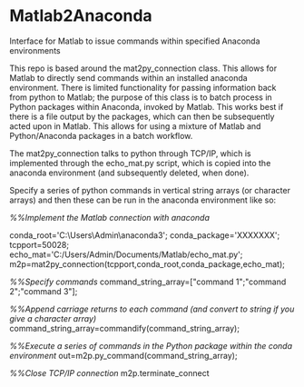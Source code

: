 # Matlab2Anaconda
Interface for Matlab to issue commands within specified Anaconda environments

This repo is based around the mat2py_connection class. This allows for Matlab to directly send commands within an installed anaconda environment. There is limited functionality for passing information back from python to Matlab; the purpose of this class is to batch process in Python packages within Anaconda, invoked by Matlab. This works best if there is a file output by the packages, which can then be subsequently acted upon in Matlab. This allows for using a mixture of Matlab and Python/Anaconda packages in a batch workflow.

The mat2py_connection talks to python through TCP/IP, which is implemented through the echo_mat.py script, which is copied into the anaconda environment (and subsequently deleted, when done).

Specify a series of python commands in vertical string arrays (or character arrays) and then these can be run in the anaconda environment like so:

_%%Implement the Matlab connection with anaconda_

conda_root='C:\Users\Admin\anaconda3\';
conda_package='XXXXXXX';
tcpport=50028;
echo_mat='C:/Users/Admin/Documents/Matlab/echo_mat.py';
m2p=mat2py_connection(tcpport,conda_root,conda_package,echo_mat);


_%%Specify commands_
command_string_array=["command 1";"command 2";"command 3"];


_%%Append carriage returns to each command (and convert to string if you give a character array)_
command_string_array=commandify(command_string_array);


_%%Execute a series of commands in the Python package within the conda environment_
out=m2p.py_command(command_string_array);


_%%Close TCP/IP connection_
m2p.terminate_connect
